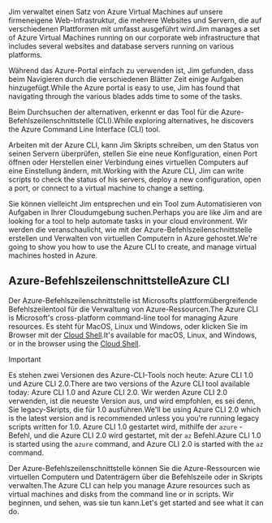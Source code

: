 <span data-ttu-id="ec76e-101">Jim verwaltet einen Satz von Azure Virtual Machines auf unsere firmeneigene Web-Infrastruktur, die mehrere Websites und Servern, die auf verschiedenen Plattformen mit umfasst ausgeführt wird.</span><span class="sxs-lookup"><span data-stu-id="ec76e-101">Jim manages a set of Azure Virtual Machines running on our corporate web infrastructure that includes several websites and database servers running on various platforms.</span></span> 

<span data-ttu-id="ec76e-102">Während das Azure-Portal einfach zu verwenden ist, Jim gefunden, dass beim Navigieren durch die verschiedenen Blätter Zeit einige Aufgaben hinzugefügt.</span><span class="sxs-lookup"><span data-stu-id="ec76e-102">While the Azure portal is easy to use, Jim has found that navigating through the various blades adds time to some of the tasks.</span></span> 

<span data-ttu-id="ec76e-103">Beim Durchsuchen der alternativen, erkennt er das Tool für die Azure-Befehlszeilenschnittstelle (CLI).</span><span class="sxs-lookup"><span data-stu-id="ec76e-103">While exploring alternatives, he discovers the Azure Command Line Interface (CLI) tool.</span></span>

<span data-ttu-id="ec76e-104">Arbeiten mit der Azure CLI, kann Jim Skripts schreiben, um den Status von seinen Servern überprüfen, stellen Sie eine neue Konfiguration, einen Port öffnen oder Herstellen einer Verbindung eines virtuellen Computers auf eine Einstellung ändern, mit.</span><span class="sxs-lookup"><span data-stu-id="ec76e-104">Working with the Azure CLI, Jim can write scripts to check the status of his servers, deploy a new configuration, open a port, or connect to a virtual machine to change a setting.</span></span>

<span data-ttu-id="ec76e-105">Sie können vielleicht Jim entsprechen und ein Tool zum Automatisieren von Aufgaben in Ihrer Cloudumgebung suchen.</span><span class="sxs-lookup"><span data-stu-id="ec76e-105">Perhaps you are like Jim and are looking for a tool to help automate tasks in your cloud environment.</span></span> <span data-ttu-id="ec76e-106">Wir werden die veranschaulicht, wie mit der Azure-Befehlszeilenschnittstelle erstellen und Verwalten von virtuellen Computern in Azure gehostet.</span><span class="sxs-lookup"><span data-stu-id="ec76e-106">We're going to show you how to use the Azure CLI to create, and manage virtual machines hosted in Azure.</span></span> 

## <a name="azure-cli"></a><span data-ttu-id="ec76e-107">Azure-Befehlszeilenschnittstelle</span><span class="sxs-lookup"><span data-stu-id="ec76e-107">Azure CLI</span></span>

<span data-ttu-id="ec76e-108">Der Azure-Befehlszeilenschnittstelle ist Microsofts plattformübergreifende Befehlszeilentool für die Verwaltung von Azure-Ressourcen.</span><span class="sxs-lookup"><span data-stu-id="ec76e-108">The Azure CLI is Microsoft's cross-platform command-line tool for managing Azure resources.</span></span> <span data-ttu-id="ec76e-109">Es steht für MacOS, Linux und Windows, oder klicken Sie im Browser mit der [Cloud Shell](https://docs.microsoft.com/en-us/azure/cloud-shell/overview).</span><span class="sxs-lookup"><span data-stu-id="ec76e-109">It's available for macOS, Linux, and Windows, or in the browser using the [Cloud Shell](https://docs.microsoft.com/en-us/azure/cloud-shell/overview).</span></span>

> [!IMPORTANT]
> <span data-ttu-id="ec76e-110">Es stehen zwei Versionen des Azure-CLI-Tools noch heute: Azure CLI 1.0 und Azure CLI 2.0.</span><span class="sxs-lookup"><span data-stu-id="ec76e-110">There are two versions of the Azure CLI tool available today: Azure CLI 1.0 and Azure CLI 2.0.</span></span> <span data-ttu-id="ec76e-111">Wir werden Azure CLI 2.0 verwenden, ist die neueste Version aus, und wird empfohlen, es sei denn, Sie legacy-Skripts, die für 1.0 ausführen.</span><span class="sxs-lookup"><span data-stu-id="ec76e-111">We'll be using Azure CLI 2.0 which is the latest version and is recommended unless you you're running legacy scripts written for 1.0.</span></span> <span data-ttu-id="ec76e-112">Azure CLI 1.0 gestartet wird, mithilfe der `azure` -Befehl, und die Azure CLI 2.0 wird gestartet, mit der `az` Befehl.</span><span class="sxs-lookup"><span data-stu-id="ec76e-112">Azure CLI 1.0 is started using the `azure` command, and Azure CLI 2.0 is started with the `az` command.</span></span> 

<span data-ttu-id="ec76e-113">Der Azure-Befehlszeilenschnittstelle können Sie die Azure-Ressourcen wie virtuellen Computern und Datenträgern über die Befehlszeile oder in Skripts verwalten.</span><span class="sxs-lookup"><span data-stu-id="ec76e-113">The Azure CLI can help you manage Azure resources such as virtual machines and disks from the command line or in scripts.</span></span> <span data-ttu-id="ec76e-114">Wir beginnen, und sehen, was sie tun kann.</span><span class="sxs-lookup"><span data-stu-id="ec76e-114">Let's get started and see what it can do.</span></span>